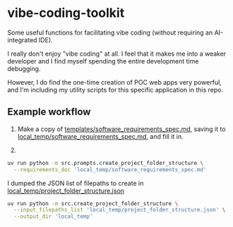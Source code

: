 # vibe-coding-toolkit
Some useful functions for facilitating vibe coding (without requiring an AI-integrated IDE).

I really don't enjoy "vibe coding" at all. I feel that it makes me into a weaker developer and I find myself spending the entire development time debugging.

However, I do find the one-time creation of POC web apps very powerful, and I'm including my utility scripts for this specific application in this repo.

## Example workflow

1. Make a copy of [templates/software_requirements_spec.md](./templates/software_requirements_spec.md), saving it to [local_temp/software_requirements_spec.md](./local_temp/software_requirements_spec.md), and fill it in.

2. 

```bash
uv run python -m src.prompts.create_project_folder_structure \
  --requirements_doc 'local_temp/software_requirements_spec.md'
```

I dumped the JSON list of filepaths to create in [local_temp/project_folder_structure.json](./local_temp/project_folder_structure.json)


```bash
uv run python -m src.create_project_folder_structure \
  --input_filepaths_list 'local_temp/project_folder_structure.json' \
  --output_dir 'local_temp'
```
